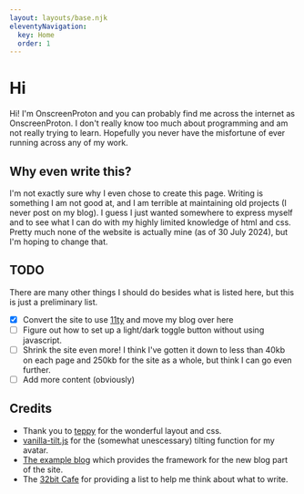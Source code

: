 ```yaml
---
layout: layouts/base.njk
eleventyNavigation:
  key: Home
  order: 1
---
```

# Hi

Hi! I'm OnscreenProton and you can probably find me across the internet as OnscreenProton. I don't really know too much about programming and am not really trying to learn. Hopefully you never have the misfortune of ever running across any of my work.

## Why even write this?

I'm not exactly sure why I even chose to create this page. Writing is something I am not good at, and I am terrible at maintaining old projects (I never post on my blog). I guess I just wanted somewhere to express myself and to see what I can do with my highly limited knowledge of html and css. Pretty much none of the website is actually mine (as of 30 July 2024), but I'm hoping to change that.

## TODO

There are many other things I should do besides what is listed here, but this is just a preliminary list.

- [x] Convert the site to use [11ty](https://11ty.dev) and move my blog over here
- [ ] Figure out how to set up a light/dark toggle button without using javascript.
- [ ] Shrink the site even more! I think I've gotten it down to less than 40kb on each page and 250kb for the site as a whole, but think I can go even further.
- [ ] Add more content (obviously)

## Credits

- Thank you to [teppy](https://teppyslayouts.neocities.org/) for the wonderful layout and css.
- [vanilla-tilt.js](https://micku7zu.github.io/vanilla-tilt.js/) for the (somewhat unescessary) tilting function for my avatar.
- [The example blog](https://github.com/11ty/eleventy-base-blog) which provides the framework for the new blog part of the site.
- The [32bit Cafe](https://32bit.cafe) for providing a list to help me think about what to write.

